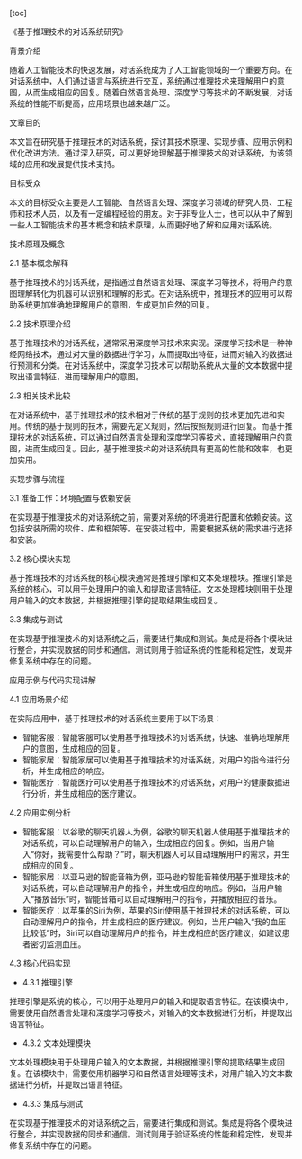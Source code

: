 
[toc]                    
                
                
《基于推理技术的对话系统研究》

背景介绍

随着人工智能技术的快速发展，对话系统成为了人工智能领域的一个重要方向。在对话系统中，人们通过语言与系统进行交互，系统通过推理技术来理解用户的意图，从而生成相应的回复。随着自然语言处理、深度学习等技术的不断发展，对话系统的性能不断提高，应用场景也越来越广泛。

文章目的

本文旨在研究基于推理技术的对话系统，探讨其技术原理、实现步骤、应用示例和优化改进方法。通过深入研究，可以更好地理解基于推理技术的对话系统，为该领域的应用和发展提供技术支持。

目标受众

本文的目标受众主要是人工智能、自然语言处理、深度学习领域的研究人员、工程师和技术人员，以及有一定编程经验的朋友。对于非专业人士，也可以从中了解到一些人工智能技术的基本概念和技术原理，从而更好地了解和应用对话系统。

技术原理及概念

2.1 基本概念解释

基于推理技术的对话系统，是指通过自然语言处理、深度学习等技术，将用户的意图理解转化为机器可以识别和理解的形式。在对话系统中，推理技术的应用可以帮助系统更加准确地理解用户的意图，生成更加自然的回复。

2.2 技术原理介绍

基于推理技术的对话系统，通常采用深度学习技术来实现。深度学习技术是一种神经网络技术，通过对大量的数据进行学习，从而提取出特征，进而对输入的数据进行预测和分类。在对话系统中，深度学习技术可以帮助系统从大量的文本数据中提取出语言特征，进而理解用户的意图。

2.3 相关技术比较

在对话系统中，基于推理技术的技术相对于传统的基于规则的技术更加先进和实用。传统的基于规则的技术，需要先定义规则，然后按照规则进行回复。而基于推理技术的对话系统，可以通过自然语言处理和深度学习等技术，直接理解用户的意图，进而生成回复。因此，基于推理技术的对话系统具有更高的性能和效率，也更加实用。

实现步骤与流程

3.1 准备工作：环境配置与依赖安装

在实现基于推理技术的对话系统之前，需要对系统的环境进行配置和依赖安装。这包括安装所需的软件、库和框架等。在安装过程中，需要根据系统的需求进行选择和安装。

3.2 核心模块实现

基于推理技术的对话系统的核心模块通常是推理引擎和文本处理模块。推理引擎是系统的核心，可以用于处理用户的输入和提取语言特征。文本处理模块则用于处理用户输入的文本数据，并根据推理引擎的提取结果生成回复。

3.3 集成与测试

在实现基于推理技术的对话系统之后，需要进行集成和测试。集成是将各个模块进行整合，并实现数据的同步和通信。测试则用于验证系统的性能和稳定性，发现并修复系统中存在的问题。

应用示例与代码实现讲解

4.1 应用场景介绍

在实际应用中，基于推理技术的对话系统主要用于以下场景：

- 智能客服：智能客服可以使用基于推理技术的对话系统，快速、准确地理解用户的意图，生成相应的回复。
- 智能家居：智能家居可以使用基于推理技术的对话系统，对用户的指令进行分析，并生成相应的响应。
- 智能医疗：智能医疗可以使用基于推理技术的对话系统，对用户的健康数据进行分析，并生成相应的医疗建议。

4.2 应用实例分析

- 智能客服：以谷歌的聊天机器人为例，谷歌的聊天机器人使用基于推理技术的对话系统，可以自动理解用户的输入，生成相应的回复。例如，当用户输入“你好，我需要什么帮助？”时，聊天机器人可以自动理解用户的需求，并生成相应的回复。
- 智能家居：以亚马逊的智能音箱为例，亚马逊的智能音箱使用基于推理技术的对话系统，可以自动理解用户的指令，并生成相应的响应。例如，当用户输入“播放音乐”时，智能音箱可以自动理解用户的指令，并播放相应的音乐。
- 智能医疗：以苹果的Siri为例，苹果的Siri使用基于推理技术的对话系统，可以自动理解用户的指令，并生成相应的医疗建议。例如，当用户输入“我的血压比较低”时，Siri可以自动理解用户的指令，并生成相应的医疗建议，如建议患者密切监测血压。

4.3 核心代码实现

- 4.3.1 推理引擎

推理引擎是系统的核心，可以用于处理用户的输入和提取语言特征。在该模块中，需要使用自然语言处理和深度学习等技术，对输入的文本数据进行分析，并提取出语言特征。

- 4.3.2 文本处理模块

文本处理模块用于处理用户输入的文本数据，并根据推理引擎的提取结果生成回复。在该模块中，需要使用机器学习和自然语言处理等技术，对用户输入的文本数据进行分析，并提取出语言特征。

- 4.3.3 集成与测试

在实现基于推理技术的对话系统之后，需要进行集成和测试。集成是将各个模块进行整合，并实现数据的同步和通信。测试则用于验证系统的性能和稳定性，发现并修复系统中存在的问题。

